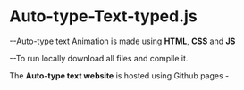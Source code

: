 # Auto-type-Text-typed.js

--Auto-type text Animation is made using **HTML**, **CSS** and **JS**

--To run locally download all files and compile it.

The **Auto-type text website** is hosted using Github pages - 
